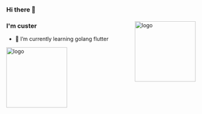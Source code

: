 ### Hi there 👋

<!--
**custer-go/custer-go** is a ✨ _special_ ✨ repository because its `README.md` (this file) appears on your GitHub profile.

Here are some ideas to get you started:

- 🔭 I’m currently working on ...
- 🌱 I’m currently learning ...
- 👯 I’m looking to collaborate on ...
- 🤔 I’m looking for help with ...
- 💬 Ask me about ...
- 📫 How to reach me: ...
- 😄 Pronouns: ...
- ⚡ Fun fact: ...
-->

<img src="https://github-readme-stats.vercel.app/api?username=custer-go&show_icons=true" alt="logo" height="160" align="right" style="margin: 5px; margin-bottom: 20px;" />

### I'm custer

- 🌱 I’m currently learning golang flutter

<img src="https://github-profile-trophy.vercel.app/?username=custer-go&theme=flat&column=7" alt="logo" height="160" align="center" style="margin: auto; margin-bottom: 20px;" />
